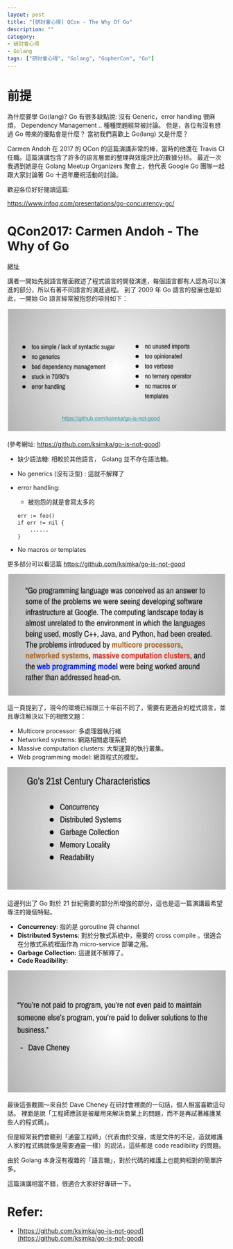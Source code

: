 ```yaml
---
layout: post
title: "[研討會心得] QCon - The Why Of Go"
description: ""
category: 
- 研討會心得
- Golang
tags: ["研討會心得", "Golang", "GopherCon", "Go"]
---
```





# 前提

為什麼要學 Go(lang)?  Go 有很多缺點說: 沒有 Generic，error handling 很麻煩， Dependency Management .. 種種問題經常被討論。 但是，各位有沒有想過 Go 帶來的優點會是什麼？ 當初我們喜歡上 Go(lang) 又是什麼？ 

Carmen Andoh 在 2017 的 QCon 的這篇演講非常的棒，當時的他還在 Travis CI 任職。這篇演講包含了許多的語言層面的整理與效能評比的數據分析。 最近一次我遇到她是在 Golang Meetup Organizers 聚會上，他代表 Google Go 團隊一起跟大家討論著 Go 十週年慶祝活動的討論。

歡迎各位好好閱讀這篇:

https://www.infoq.com/presentations/go-concurrency-gc/



# QCon2017: Carmen Andoh - The Why of Go

[網址](https://www.infoq.com/presentations/go-concurrency-gc/)

講者一開始先就語言層面敘述了程式語言的開發演進，每個語言都有人認為可以演進的部分，所以有著不同語言的演進過程。 到了 2009 年 Go 語言的發展也是如此，一開始 Go 語言經常被抱怨的項目如下：

![](../images/2019/whyofgo-1.jpg)

(參考網址: https://github.com/ksimka/go-is-not-good)

- 缺少語法糖: 相較於其他語言， Golang 並不存在語法糖。

- No generics (沒有泛型) : 這就不解釋了

- error handling:

  - 被抱怨的就是會寫太多的 

  ```
  err := foo()
  if err != nil {
      ......
  }
  ```

- No macros or templates 

更多部分可以看這篇 https://github.com/ksimka/go-is-not-good



![](../images/2020/whyofgo-2.jpg)

這一頁提到了，現今的環境已經跟三十年前不同了，需要有更適合的程式語言，並且專注解決以下的相關文題：

- Multicore processor: 多處理器執行緒
- Networked systems: 網路相關處理系統
- Massive computation clusters: 大型運算的執行叢集。
- Web programming model: 網頁程式的模型。

![](../images/2020/whyofgo-3.jpg)

這邊列出了 Go 對於 21 世紀需要的部分所增強的部分，這也是這一篇演講最希望專注的幾個特點。

- **Concurrency**: 指的是 goroutine 與 channel 
- **Distributed Systems**: 對於分散式系統中，需要的 cross compile 。很適合在分散式系統裡面作為 micro-service 部署之用。
- **Garbage Collection:**  這邊就不解釋了。
- **Code Readibility:** 

![](../images/2020/whyofgo-4.jpg)

最後這張截圖～來自於 Dave Cheney 在研討會裡面的一句話，個人相當喜歡這句話。 裡面是說「工程師應該是被雇用來解決商業上的問題，而不是再試著維護某些人的程式碼」。

但是經常我們會聽到「通靈工程師」（代表由於交接，或是文件的不足，造就維護人家的程式碼就像是需要通靈一樣）的説法，這些都是 code readibility 的問題。 

由於 Golang 本身沒有複雜的「語言糖」，對於代碼的維護上也能夠相對的簡單許多。



這篇演講相當不錯，很適合大家好好專研一下。

# Refer:

- [https://github.com/ksimka/go-is-not-good](https://github.com/ksimka/go-is-not-good)

  
  


